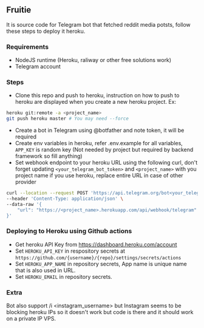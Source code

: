 ## Fruitie

It is source code for Telegram bot that fetched reddit media potsts, follow these steps to deploy it heroku.

### Requirements
- NodeJS runtime (Heroku, raliway or other free solutions work)
- Telegram account

### Steps
- Clone this repo and push to heroku, instruction on how to push to heroku are displayed when you create a new heroku project.
Ex:
```bash
heroku git:remote -a <project_name>
git push heroku master # You may need --force
```

- Create a bot in Telegram using @botfather and note token, it will be required
- Create env variables in heroku, refer .env.example for all variables, `APP_KEY` is random key (Not needed by project but required by backend framework so fill anything)
- Set webhook endpoint to your heroku URL using the following curl, don't forget updating `<your_telegram_bot_token>` and `<project_name>` with you project name if you use heroku, replace entire URL in case of other provider

```bash
curl --location --request POST 'https://api.telegram.org/bot<your_telegram_bot_token>/setwebhook' \
--header 'Content-Type: application/json' \
--data-raw '{
    "url": "https://<project_name>.herokuapp.com/api/webhook/telegram"
}'
```

### Deploying to Heroku using Github actions

- Get heroku API Key from https://dashboard.heroku.com/account
- Set `HEROKU_API_KEY` in respository secrets at `https://github.com/{username}/{repo}/settings/secrets/actions`
- Set `HEROKU_APP_NAME` in repository secrets, App name is unique name that is also used in URL.
- Set `HEROKU_EMAIL` in repository secrets.


### Extra
Bot also support /i <instagram_username> but Instagram seems to be blocking heroku IPs so it doesn't work but code is there and it should work on a private IP VPS.